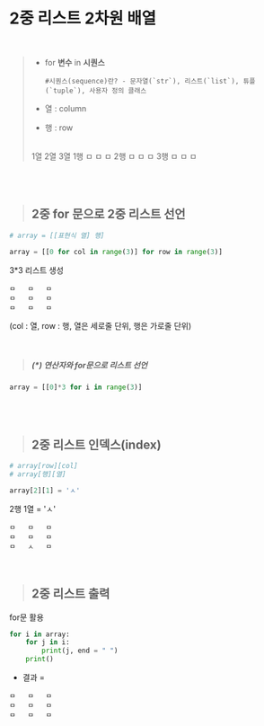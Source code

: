 # 2중 리스트 2차원 배열

<br>

> - for **변수** in **시퀀스**
>
>   ```
>   #시퀀스(sequence)란? - 문자열(`str`), 리스트(`list`), 튜플(`tuple`), 사용자 정의 클래스
>   ```
>
> - 열 : column
>
> - 행 : row
> <br>
> 			1열	2열	3열
> 1행	ㅁ	ㅁ	ㅁ
> 2행	ㅁ	ㅁ	ㅁ
> 3행	ㅁ	ㅁ	ㅁ

<br><br>

> ## 2중 for 문으로 2중 리스트 선언

```py
# array = [[표현식 열] 행]

array = [[0 for col in range(3)] for row in range(3)]
```

3*3 리스트 생성

```
ㅁ	ㅁ	ㅁ
ㅁ	ㅁ	ㅁ
ㅁ	ㅁ	ㅁ
```

(col : 열, row : 행, 열은 세로줄 단위, 행은 가로줄 단위)

<br>


> ##### (*) 연산자와 for문으로 리스트 선언

```py
array = [[0]*3 for i in range(3)]
```

<br><br>

> ## 2중 리스트 인덱스(index)

```py
# array[row][col]
# array[행][열]

array[2][1] = 'ㅅ'
```

2행 1열 = 'ㅅ'

```
ㅁ	ㅁ	ㅁ
ㅁ	ㅁ	ㅁ
ㅁ	ㅅ	ㅁ
```

<br>

> ## 2중 리스트 출력

for문 활용

```py
for i in array:
	for j in i:
		print(j, end = " ")
	print()

```

* 결과 =

```
ㅁ	ㅁ	ㅁ
ㅁ	ㅁ	ㅁ
ㅁ	ㅁ	ㅁ
```

